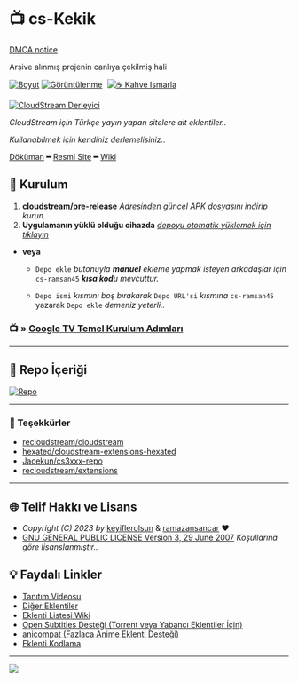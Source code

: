 # 📺 cs-Kekik

[DMCA notice](./DMCA-notice.md)

Arşive alınmış projenin canlıya çekilmiş hali

[![Boyut](https://img.shields.io/github/repo-size/ramazansancar/keyiflerolsun_Kekik-cloudstream?logo=git&logoColor=white&label=Boyut)](#)
[![Görüntülenme](https://visitor-badge.laobi.icu/badge?page_id=gh:ramazansancar/keyiflerolsun_Kekik-cloudstream&title=Görüntülenme)](#)
<a href="https://www.ramazansancar.com.tr/destekol/" target="_blank"><img src="https://img.shields.io/badge/☕️-Kahve Ismarla-ffdd00" title="☕️ Kahve Ismarla" style="padding-left:5px;"></a>

[![CloudStream Derleyici](https://img.shields.io/github/actions/workflow/status/ramazansancar/keyiflerolsun_Kekik-cloudstream/Derleyici.yml?label=CloudStream%20Derleyici&logo=github)](https://github.com/ramazansancar/keyiflerolsun_Kekik-cloudstream/actions/workflows/Derleyici.yml)

_CloudStream için Türkçe yayın yapan sitelere ait eklentiler.._

_Kullanabilmek için kendiniz derlemelisiniz.._

[Döküman](https://recloudstream.github.io/csdocs/) **━** [Resmi Site](https://dweb.link/ipns/cloudstream.on.fleek.co/) **━** [Wiki](https://cloudstream.miraheze.org/wiki/Main_Page)

## 💾 Kurulum

1. **[cloudstream/pre-release](https://github.com/recloudstream/cloudstream/releases/tag/pre-release)** _Adresinden güncel APK dosyasını indirip kurun._
2. **Uygulamanın yüklü olduğu cihazda** _[depoyu otomatik yüklemek için tıklayın](https://www.ramazansancar.com.tr/tools/http-protocol-redirector.html?r=cloudstreamrepo://raw.githubusercontent.com/ramazansancar/keyiflerolsun_Kekik-cloudstream/master/repo.json)_
  - **veya**
    - `Depo ekle` _butonuyla **manuel** ekleme yapmak isteyen arkadaşlar için_ `cs-ramsan45` _**kısa kod**u mevcuttur._
    
    - `Depo ismi` _kısmını boş bırakarak_ `Depo URL'si` _kısmına_ `cs-ramsan45` yazarak `Depo ekle` _demeniz yeterli.._

### 📺 » [Google TV Temel Kurulum Adımları](https://keyiflerolsun.me/Kekik-cloudstream/MiBox)

---

## 📱 Repo İçeriği

[![Repo](https://github.com/ramazansancar/keyiflerolsun_Kekik-cloudstream/raw/master/.github/icons/Repo.jpg?raw=True)](https://raw.githubusercontent.com/ramazansancar/keyiflerolsun_Kekik-cloudstream/master/repo.json)

---

### 🎁 Teşekkürler

- [recloudstream/cloudstream](https://github.com/recloudstream/cloudstream)
- [hexated/cloudstream-extensions-hexated](https://github.com/hexated/cloudstream-extensions-hexated)
- [Jacekun/cs3xxx-repo](https://github.com/Jacekun/cs3xxx-repo)
- [recloudstream/extensions](https://github.com/recloudstream/extensions)

---

## 🌐 Telif Hakkı ve Lisans

- *Copyright (C) 2023 by* [keyiflerolsun](https://github.com/keyiflerolsun) & [ramazansancar](https://github.com/ramazansancar) ❤️️
- [GNU GENERAL PUBLIC LICENSE Version 3, 29 June 2007](https://github.com/ramazansancar/keyiflerolsun_Kekik-cloudstream/blob/master/LICENSE) *Koşullarına göre lisanslanmıştır..*

## 💡 Faydalı Linkler

- [Tanıtım Videosu](https://www.youtube.com/watch?v=CiYK7zrP00c)
- [Diğer Eklentiler](https://rentry.org/cs3-repos)
- [Eklenti Listesi Wiki](https://cloudstream.miraheze.org/wiki/List_of_extensions)
- [Open Subtitles Desteği (Torrent veya Yabancı Eklentiler İçin)](https://recloudstream.github.io/csdocs/integrations/opensubtitles/)
- [anicompat (Fazlaca Anime Eklenti Desteği)](https://youtu.be/0Gl48lL7e9Y)
- [Eklenti Kodlama](https://www.youtube.com/watch?v=gWECdddixyA)

---

<a href="https://github.com/ramazansancar/keyiflerolsun_Kekik-cloudstream/graphs/contributors?selectedMetric=additions" target="_blank">
  <img src="https://contrib.rocks/image?repo=ramazansancar/keyiflerolsun_Kekik-cloudstream" />
</a>
